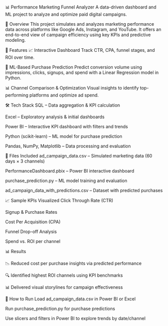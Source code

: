 📊 Performance Marketing Funnel Analyzer
A data-driven dashboard and ML project to analyze and optimize paid digital campaigns.

🚀 Overview
This project simulates and analyzes marketing performance data across platforms like Google Ads, Instagram, and YouTube. It offers an end-to-end view of campaign efficiency using key KPIs and predictive modeling.

📌 Features
📈 Interactive Dashboard
Track CTR, CPA, funnel stages, and ROI over time.

🤖 ML-Based Purchase Prediction
Predict conversion volume using impressions, clicks, signups, and spend with a Linear Regression model in Python.

📊 Channel Comparison & Optimization
Visual insights to identify top-performing platforms and optimize ad spend.

🛠️ Tech Stack
SQL – Data aggregation & KPI calculation

Excel – Exploratory analysis & initial dashboards

Power BI – Interactive KPI dashboard with filters and trends

Python (scikit-learn) – ML model for purchase prediction

Pandas, NumPy, Matplotlib – Data processing and evaluation

📂 Files Included
ad_campaign_data.csv – Simulated marketing data (60 days × 3 channels)

PerformanceDashboard.pbix – Power BI interactive dashboard

purchase_prediction.py – ML model training and evaluation

ad_campaign_data_with_predictions.csv – Dataset with predicted purchases

📈 Sample KPIs Visualized
Click Through Rate (CTR)

Signup & Purchase Rates

Cost Per Acquisition (CPA)

Funnel Drop-off Analysis

Spend vs. ROI per channel

📊 Results

📉 Reduced cost per purchase insights via predicted performance

🔍 Identified highest ROI channels using KPI benchmarks

📊 Delivered visual storylines for campaign effectiveness

📎 How to Run
Load ad_campaign_data.csv in Power BI or Excel

Run purchase_prediction.py for purchase predictions

Use slicers and filters in Power BI to explore trends by date/channel
